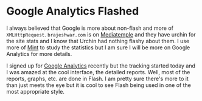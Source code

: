 # Google Analytics Flashed

I always believed that Google is more about non-flash and more of `XMLHttpRequest`. `brajeshwar.com` is on [Mediatemple](http://www.mediatemple.net/) and they have urchin for the site stats and I know that Urchin had nothing flashy about them. I use more of [Mint](http://www.haveamint.com/) to study the statistics but I am sure I will be more on Google Analytics for more details.

I signed up for [Google Analytics](http://analytics.google.com/) recently but the tracking started today and I was amazed at the cool interface, the detailed reports. Well, most of the reports, graphs, etc. are done in Flash. I am pretty sure there's more to it than just meets the eye but it is cool to see Flash being used in one of the most appropriate style.